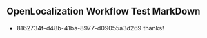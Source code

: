 ## OpenLocalization Workflow Test MarkDown
* 8162734f-d48b-41ba-8977-d09055a3d269 
thanks!<!--HONumber=Mar16_HO3-->
